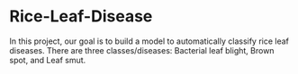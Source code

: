 # Rice-Leaf-Disease
In this project, our goal is to build a model to automatically classify rice leaf diseases. There are three 
classes/diseases: Bacterial leaf blight, Brown spot, and Leaf smut. 
